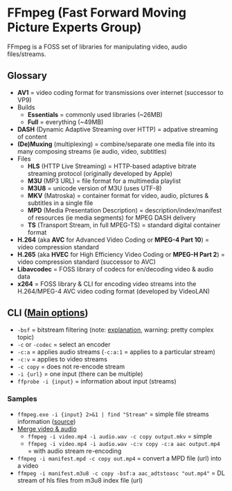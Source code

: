 # FFmpeg (Fast Forward Moving Picture Experts Group)

FFmpeg is a FOSS set of libraries for manipulating video, audio files/streams.

## Glossary

* **AV1** = video coding format for transmissions over internet (successor to VP9)
* Builds
  * **Essentials** = commonly used libraries (~26MB)
  * **Full** = everything (~49MB)
* **DASH** (Dynamic Adaptive Streaming over HTTP) = adpative streaming of content
* **(De)Muxing** (multiplexing) = combine/separate one media file into its many composing streams (ie audio, video, subtitles)
* Files
  * **HLS** (HTTP Live Streaming) = HTTP-based adaptive bitrate streaming protocol (originally developed by Apple)
  * **M3U** (MP3 URL) = file format for a multimedia playlist
  * **M3U8** = unicode version of M3U (uses UTF-8)
  * **MKV** (Matroska) = container format for video, audio, pîctures & subtitles in a single file
  * **MPD** (Media Presentation Description) = description/index/manifest of resources (ie media segments) for MPEG DASH delivery
  * **TS** (Transport Stream, in full MPEG-TS) = standard digital container format
* **H.264** (aka **AVC** for Advanced Video Coding or **MPEG-4 Part 10**) = video compression standard
* **H.265** (aka **HVEC** for High Efficiency Video Coding or **MPEG-H Part 2**) = video compression standard (successor to AVC)
* **Libavcodec** = FOSS library of codecs for en/decoding video & audio data
* **x264** = FOSS library & CLI for encoding video streams into the H.264/MPEG-4 AVC video coding format (developed by VideoLAN)

## CLI ([Main options](https://ffmpeg.org/ffmpeg.html#Main-options))

* `-bsf` = bitstream filtering (note: [explanation](https://stackoverflow.com/a/32035072), warning: pretty complex topic)
* `-c` or `-codec` = select an encoder
* `-c:a` = applies audio streams (`-c:a:1` = applies to a particular stream)
* `-c:v` = applies to video streams
* `-c copy` = does not re-encode stream
* `-i {url}` = one input (there can be multiple)
* `ffprobe -i {input}` = information about input (streams)

### Samples

* `ffmpeg.exe -i {input} 2>&1 | find "Stream"` = simple file streams information ([source](https://superuser.com/a/1625115))
* [Merge video & audio](https://superuser.com/a/277667)
  * `ffmpeg -i video.mp4 -i audio.wav -c copy output.mkv` = simple
  * `ffmpeg -i video.mp4 -i audio.wav -c:v copy -c:a aac output.mp4` = with audio stream re-encoding
* `ffmpeg -i manifest.mpd -c copy out.mp4` = convert a MPD file (url) into a video
* `ffmpeg -i manifest.m3u8 -c copy -bsf:a aac_adtstoasc "out.mp4"` = DL stream of hls files from m3u8 index file (url)
